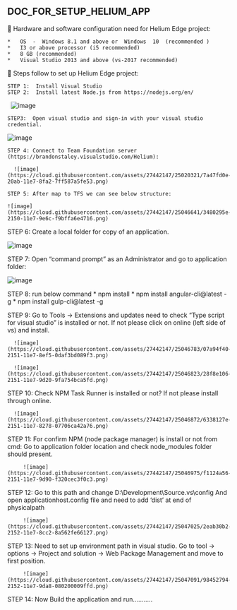 ## DOC_FOR_SETUP_HELIUM_APP

	Hardware and software configuration need for Helium Edge project:

    *	OS  -  Windows 8.1 and above or  Windows  10  (recommended )
    *	I3 or above processor (i5 recommended)
    *	8 GB (recommended)
    *	Visual Studio 2013 and above (vs-2017 recommended)

	Steps follow to set up Helium Edge project:

    STEP 1:  Install Visual Studio 
    STEP 2:  Install latest Node.js from https://nodejs.org/en/ 
    ![image](https://cloud.githubusercontent.com/assets/27442147/25019892/ed5f2738-20a9-11e7-96cb-7f6a1280b202.png)
    
    STEP3:  Open visual studio and sign-in with your visual studio credential.
    
   ![image](https://cloud.githubusercontent.com/assets/27442147/25019989/56e677d8-20aa-11e7-8bd0-13045a674e65.png)
    
    STEP 4: Connect to Team Foundation server (https://brandonstaley.visualstudio.com/Helium):
    
      ![image](https://cloud.githubusercontent.com/assets/27442147/25020321/7a47fd0e-20ab-11e7-8fa2-7ff587a5fe53.png)
    
    STEP 5: After map to TFS we can see below structure:
    
    ![image](https://cloud.githubusercontent.com/assets/27442147/25046641/3480295e-2150-11e7-9e6c-f9bffa6e4716.png)

   STEP 6: Create a local folder for copy of an application.
   
   ![image](https://cloud.githubusercontent.com/assets/27442147/25046680/763c0796-2150-11e7-83cb-f0b0bc517bcf.png)
   
   STEP 7: Open “command prompt” as an Administrator and go to application folder:
   
   ![image](https://cloud.githubusercontent.com/assets/27442147/25046711/a287001c-2150-11e7-8328-cda170a056f3.png)

   STEP 8: run below command 
    *	npm install
    *	npm install angular-cli@latest -g
    *	npm install gulp-cli@latest -g
    
  STEP 9: Go to Tools -> Extensions and updates need to check “Type script for visual studio” is installed or not. If not please click             on online (left side of vs) and install.
  
      ![image](https://cloud.githubusercontent.com/assets/27442147/25046783/07a94f40-2151-11e7-8ef5-0daf3bd089f3.png)
  
      ![image](https://cloud.githubusercontent.com/assets/27442147/25046823/28f8e106-2151-11e7-9d20-9fa754bca5fd.png)
  
  STEP 10: Check NPM Task Runner is installed or not? If not please install through online.
  
      ![image](https://cloud.githubusercontent.com/assets/27442147/25046872/6338127e-2151-11e7-8278-07706ca42a76.png)
      
  STEP 11:  For confirm NPM (node package manager)  is install or not from cmd:
         Go to application folder location and check node_modules folder should present.

         ![image](https://cloud.githubusercontent.com/assets/27442147/25046975/f1124a56-2151-11e7-9d90-f320cec3f0c3.png)
  
  STEP 12:  Go to this path and change D:\Development\Source\.vs\config 
	      And open applicationhost.config file and need to add ‘dist’ at end of  physicalpath

         ![image](https://cloud.githubusercontent.com/assets/27442147/25047025/2eab30b2-2152-11e7-8cc2-8a562fe66127.png)
         
  STEP 13: Need to set up environment path in visual studio. Go to tool -> options -> Project and solution 
          ->  Web Package Management and move to first position.
  
         ![image](https://cloud.githubusercontent.com/assets/27442147/25047091/98452794-2152-11e7-9da8-080200009ffd.png)
  
  STEP 14: Now Build the application and run………..
  

  
  
  
  
  
